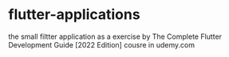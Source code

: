 # flutter-applications
the small filtter application as a exercise by The Complete Flutter Development Guide [2022 Edition] cousre in udemy.com
  

